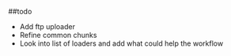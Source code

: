 ##todo
- Add ftp uploader
- Refine common chunks
- Look into list of loaders and add what could help the workflow
